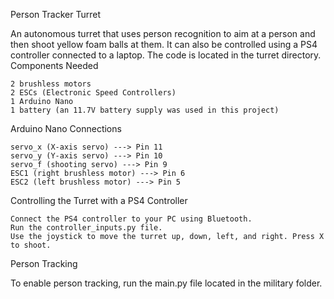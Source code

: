 Person Tracker Turret

An autonomous turret that uses person recognition to aim at a person and then shoot yellow foam balls at them. It can also be controlled using a PS4 controller connected to a laptop. The code is located in the turret directory.
Components Needed

    2 brushless motors
    2 ESCs (Electronic Speed Controllers)
    1 Arduino Nano
    1 battery (an 11.7V battery supply was used in this project)

Arduino Nano Connections

    servo_x (X-axis servo) ---> Pin 11
    servo_y (Y-axis servo) ---> Pin 10
    servo_f (shooting servo) ---> Pin 9
    ESC1 (right brushless motor) ---> Pin 6
    ESC2 (left brushless motor) ---> Pin 5

Controlling the Turret with a PS4 Controller

    Connect the PS4 controller to your PC using Bluetooth.
    Run the controller_inputs.py file.
    Use the joystick to move the turret up, down, left, and right. Press X to shoot.

Person Tracking

To enable person tracking, run the main.py file located in the military folder.
